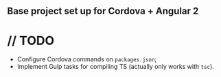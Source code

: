 ## Base project set up for Cordova + Angular 2

# // TODO
* Configure Cordova commands on `packages.json`;
* Implement Gulp tasks for compiling TS (actually only works with `tsc`).
